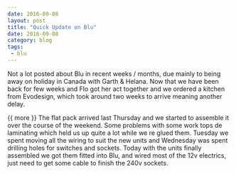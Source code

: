 ```yaml
---
date: 2016-09-08
layout: post
title: "Quick Update on Blu"
date: 2016-09-08
category: blog
tags:
 - blu 
---
```


<!--start excerpt-->
Not a lot posted about Blu in recent weeks / months, due mainly to being away on holiday in Canada with Garth & Helana. Now that we have been back for few weeks and Flo got her act together and we ordered a kitchen from Evodesign, which took around two weeks to arrive meaning another delay.

{{ more }}
The flat pack arrived last Thursday and we started to assemble it over the course of the weekend. Some problems with some work tops de laminating which held us up quite a lot while we re glued them. Tuesday we spent moving all the wiring to suit the new units and Wednesday was spent drilling holes for switches and sockets. Today with the units finally assembled we got them fitted into Blu, and wired most of the 12v electrics, just need to get some cable to finish the 240v sockets.
